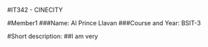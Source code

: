 #IT342 - CINECITY

#Member1
###Name: Al Prince Llavan
###Course and Year: BSIT-3  


#Short description:
##I am very

